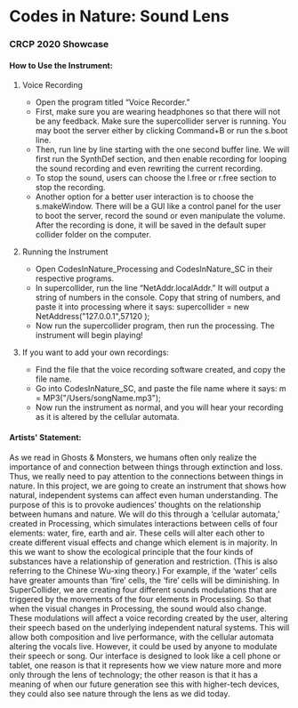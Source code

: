 # Codes in Nature: Sound Lens
### CRCP 2020 Showcase

#### How to Use the Instrument:

1) Voice Recording
    - Open the program titled “Voice Recorder.”
    - First, make sure you are wearing headphones so that there will not be any feedback. Make sure the supercollider server is running. 
You may boot the server either by clicking Command+B or run the s.boot line.
    - Then, run line by line starting with the one second buffer line. We will first run the SynthDef section, and then enable recording for looping the sound recording and even rewriting the current recording. 
    - To stop the sound, users can choose the l.free or r.free section to stop the recording. 
    - Another option for a better user interaction is to choose the s.makeWindow. There will be a GUI like a control panel for the user to boot the server, record the sound or even manipulate the volume. After the recording is done, it will be saved in the default super collider folder on the computer. 	

2) Running the Instrument
    - Open CodesInNature_Processing and CodesInNature_SC in their respective programs.
    - In supercollider, run the line “NetAddr.localAddr.” It will output a string of numbers in the console. Copy that string of numbers, and paste it into processing where it says: supercollider = new NetAddress("127.0.0.1",57120 );
    -  Now run the supercollider program, then run the processing. The instrument will begin playing!

3) If you want to add your own recordings:
    - Find the file that the voice recording software created, and copy the file name.
    - Go into CodesInNature_SC, and paste the file name where it says:
m = MP3("/Users/songName.mp3");
    - Now run the instrument as normal, and you will hear your recording as it is altered by the cellular automata.


#### Artists' Statement:

As we read in  Ghosts & Monsters, we humans often only realize the importance of and connection between things through extinction and loss. Thus, we really need to pay attention to the connections between things in nature. In this project, we are going to create an instrument that shows how natural, independent systems can affect even human understanding. The purpose of this is to provoke audiences’ thoughts on the relationship between humans and nature. We will do this through a ‘cellular automata,’ created in Processing, which simulates interactions between cells of four elements: water, fire, earth and air. These cells will alter each other to create different visual effects and change which element is in majority. In this we want to show the ecological principle that the four kinds of substances have a relationship of generation and restriction. (This is also referring to the Chinese Wu-xing theory.) For example, if the ‘water’ cells have greater amounts than ‘fire’ cells, the ‘fire’ cells will be diminishing. In SuperCollider, we are creating four different sounds modulations that are triggered by the movements of the four elements in Processing. So that when the visual changes in Processing, the sound would also change. These modulations will affect a voice recording created by the user, altering their speech based on the underlying independent natural systems. This will allow both composition and live performance, with the cellular automata altering the vocals live. However, it could be used by anyone to modulate their speech or song. Our interface is designed to look like a cell phone or tablet, one reason is that it represents how we view nature more and more only through the lens of technology; the other reason is that it has a meaning of when our future generation see this with higher-tech devices, they could also see nature through the lens as we did today.
